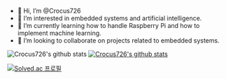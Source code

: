 - 👋 Hi, I’m @Crocus726
- 👀 I’m interested in embedded systems and artificial intelligence.
- 🌱 I’m currently learning how to handle Raspberry Pi and how to implement machine learning.
- 💞️ I’m looking to collaborate on projects related to embedded systems.

![Crocus726's github stats](https://github-readme-stats.vercel.app/api?username=Crocus726&show_icons=true)
[![Crocus726's github stats](https://github-readme-stats.vercel.app/api/top-langs/?username=Crocus726&show_icons=true&hide_border=true&title_color=004386&icon_color=004386&layout=compact)](https://github.com/Crocus726)

[![Solved.ac 프로필](http://mazassumnida.wtf/api/v2/generate_badge?boj=crocus726)](https://solved.ac/crocus726)

<!---
Crocus726/Crocus726 is a ✨ special ✨ repository because its `README.md` (this file) appears on your GitHub profile.
You can click the Preview link to take a look at your changes.
--->
